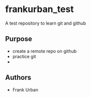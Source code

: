 # frankurban_test
A test repository to learn git and github

## Purpose

- create a remote repo on github
- practice git
- 
## Authors

- Frank Urban